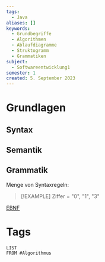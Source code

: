 ```yaml
---
tags:
  - Java
aliases: []
keywords:
  - Grundbegriffe
  - Algorithmen
  - Ablaufdiagramme
  - Struktogramm
  - Grammatiken
subject:
  - Softwareentwicklung1
semester: 1
created: 5. September 2023
---
```


# Grundlagen

## Syntax

## Semantik

## Grammatik

Menge von Syntaxregeln:

>[!EXAMPLE] Ziffer = "0", "1", "3"

[EBNF](EBNF.md)


# Tags

```dataview
LIST
FROM #Algorithmus 
```
